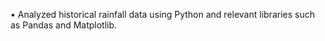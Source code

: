 •	Analyzed historical rainfall data using Python and relevant libraries such as Pandas and Matplotlib.

